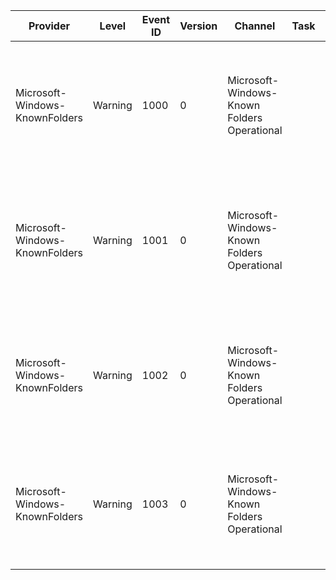 Provider                        |  Level    |  Event ID  |  Version  |  Channel                                      |  Task  |  Opcode  |  Keyword  |  Message
--------------------------------|-----------|------------|-----------|-----------------------------------------------|--------|----------|-----------|--------------------------------------------------------------------------------------------------
Microsoft-Windows-KnownFolders  |  Warning  |  1000      |  0        |  Microsoft-Windows-Known Folders Operational  |        |          |           |  Error {hrError} occurred while creating known folder {FolderId} with path '{Path}'.
Microsoft-Windows-KnownFolders  |  Warning  |  1001      |  0        |  Microsoft-Windows-Known Folders Operational  |        |          |           |  Error {hrError} occurred while initializing known folder {FolderId} with ini file path '{Path}'.
Microsoft-Windows-KnownFolders  |  Warning  |  1002      |  0        |  Microsoft-Windows-Known Folders Operational  |        |          |           |  Error {hrError} occurred while verifying known folder {FolderId} with path '{Path}'.
Microsoft-Windows-KnownFolders  |  Warning  |  1003      |  0        |  Microsoft-Windows-Known Folders Operational  |        |          |           |  Error {hrError} occurred while initializing known folder {FolderId} with path '{Path}'.